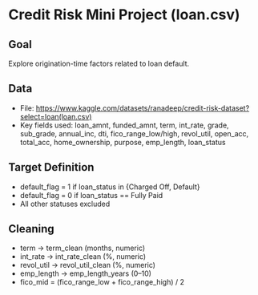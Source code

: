 # Credit Risk Mini Project (loan.csv)

## Goal
Explore origination-time factors related to loan default.

## Data
- File: https://www.kaggle.com/datasets/ranadeep/credit-risk-dataset?select=loan(loan.csv)
- Key fields used: loan_amnt, funded_amnt, term, int_rate, grade, sub_grade, annual_inc, dti, fico_range_low/high, revol_util, open_acc, total_acc, home_ownership, purpose, emp_length, loan_status

## Target Definition
- default_flag = 1 if loan_status in {Charged Off, Default}
- default_flag = 0 if loan_status == Fully Paid
- All other statuses excluded

## Cleaning
- term -> term_clean (months, numeric)
- int_rate -> int_rate_clean (%, numeric)
- revol_util -> revol_util_clean (%, numeric)
- emp_length -> emp_length_years (0–10)
- fico_mid = (fico_range_low + fico_range_high) / 2
